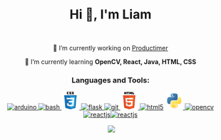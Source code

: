 <div align="center">

<h1 align="center">Hi 👋, I'm Liam</h1>
<img src="https://komarev.com/ghpvc/?username=slyguy5646&style=flat-square&color=blue" alt=""/>
 
 
🔭 I’m currently working on [Productimer](https://productimer.com)

🌱 I’m currently learning **OpenCV, React, Java, HTML, CSS**

<p align="center">
</p>

<h3 align="center">Languages and Tools:</h3>
<p align="center"> <a href="https://www.arduino.cc/" target="_blank" rel="noreferrer"> <img src="https://cdn.worldvectorlogo.com/logos/arduino-1.svg" alt="arduino" width="40" height="40"/> </a> <a href="https://www.gnu.org/software/bash/" target="_blank" rel="noreferrer"> <img src="https://www.vectorlogo.zone/logos/gnu_bash/gnu_bash-icon.svg" alt="bash" width="40" height="40"/> </a> <a href="https://www.w3schools.com/css/" target="_blank" rel="noreferrer"> <img src="https://raw.githubusercontent.com/devicons/devicon/master/icons/css3/css3-original-wordmark.svg" alt="css3" width="40" height="40"/> </a> <a href="https://flask.palletsprojects.com/" target="_blank" rel="noreferrer"> <img src="https://www.vectorlogo.zone/logos/pocoo_flask/pocoo_flask-icon.svg" alt="flask" width="40" height="40"/> </a> <a href="https://git-scm.com/" target="_blank" rel="noreferrer"> <img src="https://www.vectorlogo.zone/logos/git-scm/git-scm-icon.svg" alt="git" width="40" height="40"/> </a> <a href="https://www.w3.org/html/" target="_blank" rel="noreferrer"> <img src="https://raw.githubusercontent.com/devicons/devicon/master/icons/html5/html5-original-wordmark.svg" alt="html5" width="40" height="40"/> <img src="https://upload.wikimedia.org/wikipedia/commons/thumb/2/29/Adafruit_blinka_angles-left.svg/1200px-Adafruit_blinka_angles-left.svg.png" alt="html5" width="40" height="40"/></a> <a href="https://nodejs.org" target="_blank" rel="noreferrer"> </a> <a href="https://www.python.org" target="_blank" rel="noreferrer"> <img src="https://raw.githubusercontent.com/devicons/devicon/master/icons/python/python-original.svg" alt="python" width="40" height="40"/> <img src="https://github.com/opencv/opencv/wiki/logo/OpenCV_logo_no_text.png" alt="opencv" width="40" height="40"/> <img src="https://cdn4.iconfinder.com/data/icons/logos-3/600/React.js_logo-512.png" alt="reactjs" width="40" height="40"/><img src="https://upload.wikimedia.org/wikipedia/commons/6/6a/JavaScript-logo.png" alt="reactjs" width="40" height="40"/></a> </p>


<p>&nbsp;<img align="center" src="http://github-readme-streak-stats.herokuapp.com/?user=slyguy5646&theme=dark&hide_border=true&border_radius=6" /></p>


</div>
